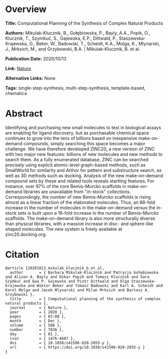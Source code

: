 # Overview
**Title:**
Computational Planning of the Synthesis of Complex Natural Products

**Authors:**
Mikulak-Klucznik, B., Gołębiowska, P., Bayly, A.A., Popik, O., Klucznik, T., Szymkuć, S., Gajewska, E.P., Dittwald, P., Staszewska-Krajewska, O., Beker, W., Badowski, T., Scheidt, K.A., Molga, K., Mlynarski, J., Mrksich, M., and Grzybowski, B.A. |
Mikulak-Klucznik, B. et al.

**Publication Date:**
2020/10/13

**Link:**
[Nature](https://www.nature.com/articles/s41586-020-2855-y)

**Alternative Links:**
None

**Tags:**
single-step-synthesis, multi-step-synthesis, template-based, chematica


# Abstract
Identifying and purchasing new small molecules to test in biological assays are enabling for ligand discovery, but as purchasable chemical space continues to grow into the tens of billions based on inexpensive make-on-demand compounds, simply searching this space becomes a major challenge.
We have therefore developed ZINC20, a new version of ZINC with two major new features: billions of new molecules and new methods to search them.
As a fully enumerated database, ZINC can be searched precisely using explicit atomic-level graph-based methods, such as SmallWorld for similarity and Arthor for pattern and substructure search, as well as 3D methods such as docking.
Analysis of the new make-on-demand compound sets by these and related tools reveals startling features.
For instance, over 97% of the core Bemis–Murcko scaffolds in make-on-demand libraries are unavailable from "in-stock" collections.
Correspondingly, the number of new Bemis–Murcko scaffolds is rising almost as a linear fraction of the elaborated molecules.
Thus, an 88-fold increase in the number of molecules in the make-on-demand versus the in-stock sets is built upon a 16-fold increase in the number of Bemis–Murcko scaffolds.
The make-on-demand library is also more structurally diverse than physical libraries, with a massive increase in disc- and sphere-like shaped molecules.
The new system is freely available at zinc20.docking.org.


# Citation
```
@article {20201013_mikulak_klucznik_b_et_al,
  author       = { Barbara Mikulak-Klucznik and Patrycja Gołębiowska and Alison A. Bayly and Oskar Popik and Tomasz Klucznik and Sara Szymkuć and Ewa P. Gajewska and Piotr Dittwald and Olga Staszewska-Krajewska and Wiktor Beker and Tomasz Badowski and Karl A. Scheidt and Karol Molga and Jacek Mlynarski and Milan Mrksich and Bartosz A. Grzybowski },
  title        = { Computational planning of the synthesis of complex natural products },
  journal      = { Nature },
  year         = { 2020 },
  pages        = { 83-88 },
  month        = { Dec },
  volume       = { 588 },
  number       = { 7836 },
  day          = { 01 },
  issn         = { 1476-4687 },
  doi          = { 10.1038/s41586-020-2855-y },
  url          = { https://doi.org/10.1038/s41586-020-2855-y }
}
```
